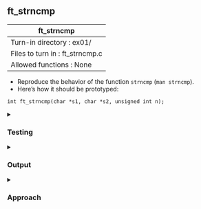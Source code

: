 ## ft_strncmp

|               ft_strncmp        |
|---------------------------------|
| Turn-in directory : ex01/       |
| Files to turn in : ft_strncmp.c |
| Allowed functions : None       |

- Reproduce the behavior of the function <code>strncmp</code> (<code>man strncmp</code>).
- Here’s how it should be prototyped:
```
int ft_strncmp(char *s1, char *s2, unsigned int n);
```

<details>
<summary><h3>Testing</h3></summary>

<pre><code>#include &ltstdio.h&gt
#include &ltstring.h&gt
int	main(void)
{
	char    str1[] = "abcde";
    char    str2[] = "ab";
    char    str3[] = "Abcd";
    char    str4[] = "0d";
    char    str5[] = "\ns";
    char    str6[] = " s";
    printf("ft_strncmp: %d\n", ft_strncmp(str1, str1, 4));
    printf("strncmp:    %d\n", strncmp(str1, str1, 4));
    printf("ft_strncmp: %d\n", ft_strncmp(str1, str2, 2));
    printf("strncmp:    %d\n", strncmp(str1, str2, 2));
    printf("ft_strncmp: %d\n", ft_strncmp(str1, str2, 3));
    printf("strncmp:    %d\n", strncmp(str1, str2, 3));
    printf("ft_strncmp: %d\n", ft_strncmp(str3, str1, 6));
    printf("strncmp:    %d\n", strncmp(str3, str1, 6));
    printf("ft_strncmp: %d\n", ft_strncmp(str2, str3, 0));
    printf("strncmp:    %d\n", strncmp(str2, str3, 0));
    printf("ft_strncmp: %d\n", ft_strncmp(str1, str1, 10));
    printf("strncmp:    %d\n", strncmp(str1, str1, 10));
    printf("ft_strncmp: %d\n", ft_strncmp(str1, str4, 1));
    printf("strncmp:    %d\n", strncmp(str1, str4, 1));
    printf("ft_strncmp: %d\n", ft_strncmp(str2, str5, 2));
    printf("strncmp:    %d\n", strncmp(str2, str5, 2));
    printf("ft_strncmp: %d\n", ft_strncmp(str5, str4, 3));
    printf("strncmp:    %d\n", strncmp(str5, str4, 3));
    printf("ft_strncmp: %d\n", ft_strncmp(str5, str6, 1));
    printf("strncmp:    %d\n", strncmp(str5, str6, 1));
    return (0);
}</code></pre>

See [testing file](main.c)

</details>

<details>
<summary><h3>Output</h3></summary>

<pre><code>ft_strncmp: 0
strncmp:    0
ft_strncmp: 0
strncmp:    0
ft_strncmp: 99
strncmp:    99
ft_strncmp: -32
strncmp:    -32
ft_strncmp: 0
strncmp:    0
ft_strncmp: 0
strncmp:    0
ft_strncmp: 49
strncmp:    49
ft_strncmp: 87
strncmp:    87
ft_strncmp: -38
strncmp:    -38
ft_strncmp: -22
strncmp:    -22</code></pre>

As with <code>strcmp</code>, output for <code>strncmp</code> may differ: some implementations may give output of -1, 1 and 0 only. 

</details>

<details>
<summary><h3>Approach</h3></summary>

<code>strncmp</code> is similar to <code>strcmp</code> except that it compares up to n characters of <code>s1</code> and <code>s2</code>. 

This <a href=ft_strncmp.c>solution</a> is hence very similar to <a href=../00_ft_strcmp>ft_strcmp</a>. The key differences are
- adjusting the comparison of characters in the strings to only go up to n characters; and 
- catering for unconventional/unreasonable values of n. 

To adjust for <code>n</code>, we add yet another condition into the <code>while</code> loop: <code>i < n - 1</code>. Note that <code>i</code> will only go up to <code>n - 2</code>. We woudl typically use i < n to account for the fact that the indices start at 0. Here, we have to reduce the number of loops further by 1 because after the <code>while</code> loop, there will be one more comparison of characters between <code>s1</code> and <code>s2</code> in the <code>return</code> statement. To account for this, we use <code>i < n - 1</code>.

If we had used <code>i < n</code> like in the code below and wanted to compare the first character in <code>s1</code> which is initialised to <code>"ab"</code> and <code>s2</code> which is initialised to <code>"ac"</code>. Since the first character in both strings is <code>'a'</code>, we'd expect a return value of <code>0</code>. Let's see what happens in the code:
- When <code>i == 0</code>, all the conditions in the <code>while</code> loop are met so the command within the <code>while</code> loop is executed i.e., <code>i</code> is incremented to <code>1</code>.
- When <code>i == 1</code>, <code>s1[i] != s2[i]</code> and <code>i == n</code> i.e., the conditions in the <code>while</code> loop are no longer met. Hence, we exit the <code>while</code> loop.
- We return the difference between s1[1] - s2[1] i.e., the difference between <code>'b'</code> and <code>'c'</code>, which is <code>-1</code>. 

<pre><code>while ((s1[i] == s2[i]) && (s1[i] != '\0') && (i < n))
	i++; 
return (s1[i] - s2[i]);</code></pre>

To avoid the above situation, we account for the additional comparison done in the <code>return</code> statement by reducing the number of loops in the <code>while</code> loop.

Now to cater for unconventional/unreasonable values of <code>n</code>:
- When <code>n</code> is negative, <code>strcmp</code> throws an error (Please verify this for yourself!). Recreating this is beyond the scope of the Piscine.
- When <code>n</code> is <code>0</code>, <code>strcmp</code> returns a value of <code>0</code>. This, we can recreate in our function simply by adding an <code>if</code> statement early on in the <code>ft_strncmp</code> function:

<pre><code>18	if (n == 0)
19		return (0);</code></pre>

</details>